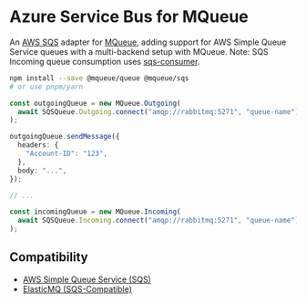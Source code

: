 # Azure Service Bus for MQueue

An [AWS SQS](https://aws.amazon.com/sqs/) adapter for
[MQueue](https://github.com/domwebber/mqueue/blob/main/packages/queue/README.md),
adding support for AWS Simple Queue Service queues with a multi-backend setup
with MQueue. Note: SQS Incoming queue consumption uses
[sqs-consumer](https://github.com/bbc/sqs-consumer).

```bash
npm install --save @mqueue/queue @mqueue/sqs
# or use pnpm/yarn
```

```ts
const outgoingQueue = new MQueue.Outgoing(
  await SQSQueue.Outgoing.connect("amqp://rabbitmq:5271", "queue-name"),
);

outgoingQueue.sendMessage({
  headers: {
    "Account-ID": "123",
  },
  body: "...",
});

// ...

const incomingQueue = new MQueue.Incoming(
  await SQSQueue.Incoming.connect("amqp://rabbitmq:5271", "queue-name"),
);
```

## Compatibility

- [AWS Simple Queue Service (SQS)](https://aws.amazon.com/sqs/)
- [ElasticMQ (SQS-Compatible)](https://github.com/softwaremill/elasticmq)

